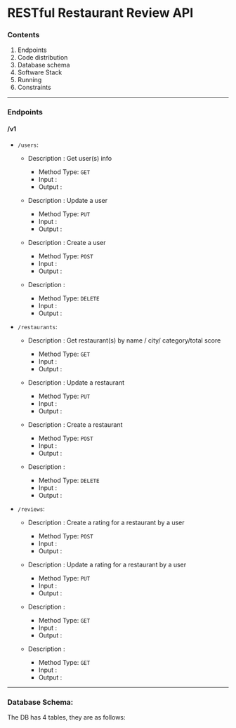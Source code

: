 # RESTful Restaurant Review API
### Contents
1. Endpoints
2. Code distribution
3. Database schema
4. Software Stack
5. Running
6. Constraints

----

### Endpoints
#### /v1
* `/users`:
  * Description : Get user(s) info
    * Method Type: `GET`
    * Input :
    * Output :

  * Description : Update a user
    * Method Type: `PUT`
    * Input :
    * Output :    

  * Description : Create a user
    * Method Type: `POST`
    * Input :
    * Output :

  * Description :
    * Method Type: `DELETE`
    * Input :
    * Output :


* `/restaurants`:

  * Description : Get restaurant(s) by name / city/ category/total score
    * Method Type: `GET`
    * Input :
    * Output :

  * Description : Update a restaurant
    * Method Type: `PUT`
    * Input :
    * Output :    

  * Description : Create a restaurant
    * Method Type: `POST`
    * Input :
    * Output :

  * Description :
    * Method Type: `DELETE`
    * Input :
    * Output :


* `/reviews`:
  * Description : Create a rating for a restaurant by a user
    * Method Type: `POST`
    * Input :
    * Output :

  * Description : Update a rating for a restaurant by a user
    * Method Type: `PUT`
    * Input :
    * Output :    

  * Description :
    * Method Type: `GET`
    * Input :
    * Output :

  * Description :
    * Method Type: `GET`
    * Input :
    * Output :

-----

### Database Schema:
The DB has 4 tables, they are as follows:
